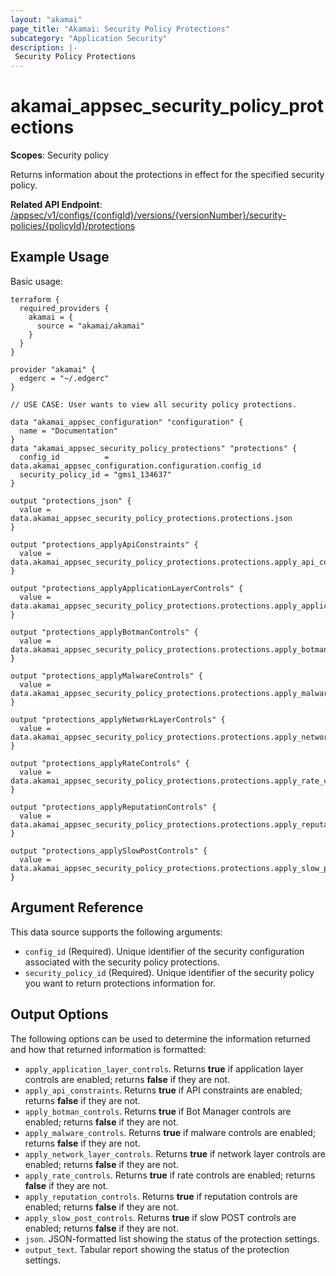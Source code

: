 ```yaml
---
layout: "akamai"
page_title: "Akamai: Security Policy Protections"
subcategory: "Application Security"
description: |-
 Security Policy Protections
---
```


# akamai_appsec_security_policy_protections

**Scopes**: Security policy

Returns information about the protections in effect for the specified security policy.

**Related API Endpoint**: [/appsec/v1/configs/{configId}/versions/{versionNumber}/security-policies/{policyId}/protections](https://techdocs.akamai.com/application-security/reference/get-policy-protections)

## Example Usage

Basic usage:

```
terraform {
  required_providers {
    akamai = {
      source = "akamai/akamai"
    }
  }
}

provider "akamai" {
  edgerc = "~/.edgerc"
}

// USE CASE: User wants to view all security policy protections.

data "akamai_appsec_configuration" "configuration" {
  name = "Documentation"
}
data "akamai_appsec_security_policy_protections" "protections" {
  config_id          = data.akamai_appsec_configuration.configuration.config_id
  security_policy_id = "gms1_134637"
}

output "protections_json" {
  value = data.akamai_appsec_security_policy_protections.protections.json
}

output "protections_applyApiConstraints" {
  value = data.akamai_appsec_security_policy_protections.protections.apply_api_constraints
}

output "protections_applyApplicationLayerControls" {
  value = data.akamai_appsec_security_policy_protections.protections.apply_application_layer_controls
}

output "protections_applyBotmanControls" {
  value = data.akamai_appsec_security_policy_protections.protections.apply_botman_controls
}

output "protections_applyMalwareControls" {
  value = data.akamai_appsec_security_policy_protections.protections.apply_malware_controls
}

output "protections_applyNetworkLayerControls" {
  value = data.akamai_appsec_security_policy_protections.protections.apply_network_layer_controls
}

output "protections_applyRateControls" {
  value = data.akamai_appsec_security_policy_protections.protections.apply_rate_controls
}

output "protections_applyReputationControls" {
  value = data.akamai_appsec_security_policy_protections.protections.apply_reputation_controls
}

output "protections_applySlowPostControls" {
  value = data.akamai_appsec_security_policy_protections.protections.apply_slow_post_controls
}
```

## Argument Reference

This data source supports the following arguments:

- `config_id` (Required). Unique identifier of the security configuration associated with the security policy protections.
- `security_policy_id` (Required). Unique identifier of the security policy you want to return protections information for.

## Output Options

The following options can be used to determine the information returned and how that returned information is formatted:

- `apply_application_layer_controls`. Returns **true** if application layer controls are enabled; returns **false** if they are not.
- `apply_api_constraints`. Returns **true** if API constraints are enabled; returns **false** if they are not.
- `apply_botman_controls`. Returns **true** if Bot Manager controls are enabled; returns **false** if they are not.
- `apply_malware_controls`. Returns **true** if malware controls are enabled; returns **false** if they are not.
- `apply_network_layer_controls`. Returns **true** if network layer controls are enabled; returns **false** if they are not.
- `apply_rate_controls`. Returns **true** if rate controls are enabled; returns **false** if they are not.
- `apply_reputation_controls`. Returns **true** if reputation controls are enabled; returns **false** if they are not.
- `apply_slow_post_controls`. Returns **true** if slow POST controls are enabled; returns **false** if they are not.
- `json`. JSON-formatted list showing the status of the protection settings.
- `output_text`. Tabular report showing the status of the protection settings.

